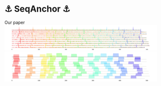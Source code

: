 # :anchor: SeqAnchor :anchor:
Our paper
![Test Image 1](multi_ridgeline_spike.png)
![Test Image 1](multi_ridgeline_anchor.png)
